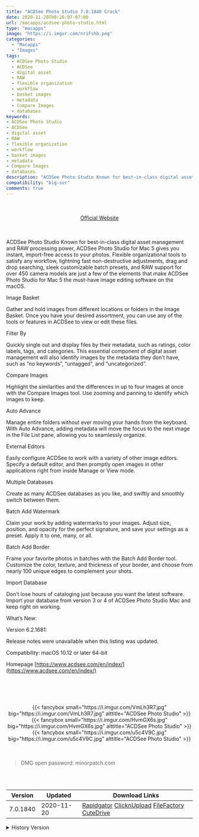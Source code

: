 ```yaml
---
title: "ACDSee Photo Studio 7.0.1840 Crack"
date: 2020-11-20T00:26:07-07:00
url: /macapps/acdsee-photo-studio.html
type: "macapps"
image: "https://i.imgur.com/nriFshb.png"
categories:
  - "Macapps"
  - "Images"
tags:
  - ACDSee Photo Studio
  - ACDSee
  - digital asset
  - RAW
  - flexible organization
  - workflow
  - basket images
  - metadata
  - Compare Images
  - databases
keywords:
- ACDSee Photo Studio
- ACDSee
- digital asset
- RAW
- flexible organization
- workflow
- basket images
- metadata
- Compare Images
- databases
description: "ACDSee Photo Studio Known for best-in-class digital asset management and RAW processing power, ACDSee Photo Studio for Mac 5 gives you instant, import-free access to your photos"
compatibility: "big-sur"
comments: true
---
```


<br/>
<br/>
<center>
<a href="https://www.acdsee.com/en/index/" target="blank"><div class="border px-4 border-blue-500 rounded-lg transition duration-500 
    ease-in-out w-48 text-lg text-blue-500 text-center hover:bg-blue-500 hover:text-white">
  Official Website 
</div></a>
</center>
<br/>
<br/>

ACDSee Photo Studio Known for best-in-class digital asset management and RAW processing power, ACDSee Photo Studio for Mac 5 gives you instant, import-free access to your photos. Flexible organizational tools to satisfy any workflow, lightning fast non-destructive adjustments, drag and drop searching, sleek customizable batch presets, and RAW support for over 450 camera models are just a few of the elements that make ACDSee Photo Studio for Mac 5 the must-have image editing software on the macOS.

Image Basket

Gather and hold images from different locations or folders in the Image Basket. Once you have your desired assortment, you can use any of the tools or features in ACDSee to view or edit these files.

Filter By

Quickly single out and display files by their metadata, such as ratings, color labels, tags, and categories. This essential component of digital asset management will also identify images by the metadata they don’t have, such as “no keywords”, “untagged”, and “uncategorized”.

Compare Images

Highlight the similarities and the differences in up to four images at once with the Compare Images tool. Use zooming and panning to identify which images to keep.

Auto Advance

Manage entire folders without ever moving your hands from the keyboard. With Auto Advance, adding metadata will move the focus to the next image in the File List pane, allowing you to seamlessly organize.

External Editors

Easily configure ACDSee to work with a variety of other image editors. Specify a default editor, and then promptly open images in other applications right from inside Manage or View mode.

Multiple Databases

Create as many ACDSee databases as you like, and swiftly and smoothly switch between them.

Batch Add Watermark

Claim your work by adding watermarks to your images. Adjust size, position, and opacity for the perfect signature, and save your settings as a preset. Apply it to one, many, or all.

Batch Add Border

Frame your favorite photos in batches with the Batch Add Border tool. Customize the color, texture, and thickness of your border, and choose from nearly 100 unique edges to complement your shots.

Import Database

Don’t lose hours of cataloging just because you want the latest software. Import your database from version 3 or 4 of ACDSee Photo Studio Mac and keep right on working.

What’s New:

Version 6.2.1681:

Release notes were unavailable when this listing was updated.

Compatibility: macOS 10.12 or later 64-bit

Homepage [https://www.acdsee.com/en/index/](https://www.acdsee.com/en/index/)

<br/>
<br/>
<script async src="https://pagead2.googlesyndication.com/pagead/js/adsbygoogle.js"></script>
<ins class="adsbygoogle"
     style="display:block; text-align:center;"
     data-ad-layout="in-article"
     data-ad-format="fluid"
     data-ad-client="ca-pub-8746275014476192"
     data-ad-slot="5144997159"></ins>
<script>
     (adsbygoogle = window.adsbygoogle || []).push({});
</script>
<br/>
<br/>


<center>
<div class="w-full grid grid-cols-3 flex gap-2">
{{< fancybox small="https://i.imgur.com/VmLh3R7.jpg" big="https://i.imgur.com/VmLh3R7.jpg" alttitle="ACDSee Photo Studio" >}}
{{< fancybox small="https://i.imgur.com/HvmGX6s.jpg" big="https://i.imgur.com/HvmGX6s.jpg" alttitle="ACDSee Photo Studio" >}}
{{< fancybox small="https://i.imgur.com/u5c4V9C.jpg" big="https://i.imgur.com/u5c4V9C.jpg" alttitle="ACDSee Photo Studio" >}}
</div>
</center>

<br/>
<br/>


> DMG open password: minorpatch.com

<br/>

<br/>
<div id="history_version" class="history_version">

| Version | Updated | Download Links |
| ---- | ---- | ---- |
| 7.0.1840 | 2020-11-20 | [Rapidgator](https://ouo.io/MCjA0R)   [ClicknUpload](https://ouo.io/oIUSB8)   [FileFactory](https://ouo.io/WuI7H7)   [CuteDrive](https://ouo.io/5dMr2G) |
<details>
<summary>History Version</summary>

| Version | Updated | Download Links |
| ---- | ---- | ---- |
| 6.3.1795 | 2020-11-14 | [Rapidgator](https://ouo.io/pKx5dL)   [ClicknUpload](https://ouo.io/0f39k0)   [FileFactory](https://ouo.io/rozZs9)   [CuteDrive](https://ouo.io/d08gLS) |
| 6.2.1681 | 2020-04-26 | [UsersCloud](https://ouo.io/NIMe8X)   [ClicknUpload](https://ouo.io/uMF0rG)   [FileFactory](https://ouo.io/5a3Jue)   [CuteDrive](https://ouo.io/LnUqzX) |
</details>

</div>
